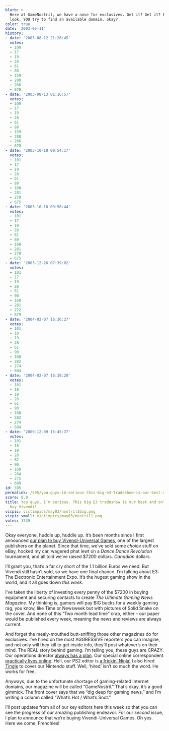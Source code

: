 ```yaml
---
blurb: >
  Here at GameNostril, we have a nose for exclusives. Get it? Get it? Because -- okay,
  look, YOU try to find an available domain, okay?
color: true
date: '2003-05-11'
history:
- date: '2003-08-12 21:26:45'
  votes:
  - 100
  - 17
  - 19
  - 28
  - 61
  - 88
  - 159
  - 280
  - 266
  - 670
- date: '2003-08-13 01:16:57'
  votes:
  - 100
  - 17
  - 19
  - 28
  - 61
  - 88
  - 159
  - 280
  - 266
  - 670
- date: '2003-10-18 09:54:17'
  votes:
  - 101
  - 17
  - 19
  - 28
  - 61
  - 89
  - 160
  - 281
  - 270
  - 675
- date: '2003-10-18 09:58:44'
  votes:
  - 101
  - 17
  - 19
  - 28
  - 61
  - 89
  - 160
  - 281
  - 270
  - 675
- date: '2003-12-26 07:39:02'
  votes:
  - 101
  - 17
  - 19
  - 28
  - 61
  - 90
  - 160
  - 281
  - 272
  - 679
- date: '2004-02-07 16:36:27'
  votes:
  - 101
  - 18
  - 19
  - 28
  - 61
  - 90
  - 160
  - 282
  - 274
  - 684
- date: '2004-02-07 16:38:20'
  votes:
  - 101
  - 18
  - 19
  - 28
  - 61
  - 90
  - 160
  - 282
  - 274
  - 684
- date: '2009-12-09 15:45:37'
  votes:
  - 101
  - 18
  - 19
  - 28
  - 62
  - 90
  - 160
  - 284
  - 275
  - 689
id: 595
permalink: /595/you-guys-im-serious-this-big-e3-tradeshow-is-our-best-and-only-chance-to-buy-vivendi/
score: 8.0
title: You guys, I’m serious. This big E3 tradeshow is our best and only chance to
  buy Vivendi!
vicpic: victimpics/may03/nostril1big.png
vicpic_small: victimpics/may03/nostril1.png
votes: 1739
---
```


Okay everyone, huddle up, huddle up. It’s been months since I first
announced [our plan to buy Vivendi-Universal Games](@/victim/436.md),
one of the largest publishers on the planet. Since that time, we’ve sold
some *choice* stuff on eBay, hocked my car, wagered phat lewt on a
*Dance Dance Revolution* tournament, and all told we’ve raised $7200
dollars. *Canadian* dollars.

I’ll grant you, that’s a far cry short of the 1.1 billion Euros we need.
But Vivendi still hasn’t sold, so we have one final chance. I’m talking
about E3: The Electronic Entertainment Expo. It’s the hugest gaming show
in the world, and it all goes down *this week*.

I’ve taken the liberty of investing every penny of the $7200 in buying
equipment and securing contacts to create *The Ultimate Gaming News
Magazine*. My thinking is, gamers will pay BIG bucks for a weekly gaming
rag, you know, like Time or Newsweek but with pictures of Solid Snake on
the cover. And none of this “Two month lead time” crap, either – our
paper would be published every week, meaning the news and reviews are
always current.

And forget the mealy-mouthed butt-sniffing those other magazines do for
exclusives. I’ve hired on the most AGGRESSIVE reporters you can imagine,
and not only will they kill to get inside info, they’ll post whatever’s
on their mind. The REAL story behind gaming. I’m telling you, these guys
are CRAZY. Our operations director [always has a
plan](@/victim/365.md). Our special online correspondent [practically
lives online](@/victim/486.md). Hell, our PS2 editor is [a frickin’
Ninja!](@/victim/450.md) I also hired [Tingle](@/victim/581.md) to
cover our Nintendo stuff. Well, ‘hired’ isn’t so much the word. He works
for free.

Anyways, due to the unfortunate shortage of gaming-related Internet
domains, our magazine will be called “GameNostril.” That’s okay, it’s a
good gimmick. The front cover says that we “dig deep for gaming news,”
and I’m writing a column called “What’s Hot / What’s Snot.”

I’ll post updates from all of our key editors here this week so that you
can see the progress of our amazing publishing endeavor. For our
*second* issue, I plan to announce that we’re buying Vivendi-Universal
Games. Oh yes. Here we come, Frenchies!